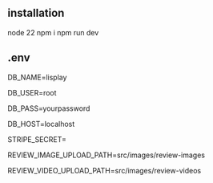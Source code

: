 ## installation 
  node 22
    npm i
      npm run dev

## .env

 DB_NAME=lisplay
  
  DB_USER=root
  
  DB_PASS=yourpassword
    
  DB_HOST=localhost
  
  STRIPE_SECRET=
  
  REVIEW_IMAGE_UPLOAD_PATH=src/images/review-images
  
  REVIEW_VIDEO_UPLOAD_PATH=src/images/review-videos
  
